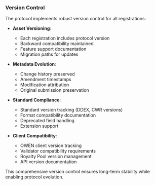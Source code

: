 ### Version Control

The protocol implements robust version control for all registrations:

- **Asset Versioning**:
  - Each registration includes protocol version
  - Backward compatibility maintained
  - Feature support documentation
  - Migration paths for updates

- **Metadata Evolution**:
  - Change history preserved
  - Amendment timestamps
  - Modification attribution
  - Original submission preservation

- **Standard Compliance**:
  - Standard version tracking (DDEX, CWR versions)
  - Format compatibility documentation
  - Deprecated field handling
  - Extension support

- **Client Compatibility**:
  - OWEN client version tracking
  - Validator compatibility requirements
  - Royalty Pool version management
  - API version documentation

This comprehensive version control ensures long-term stability while enabling protocol evolution.
